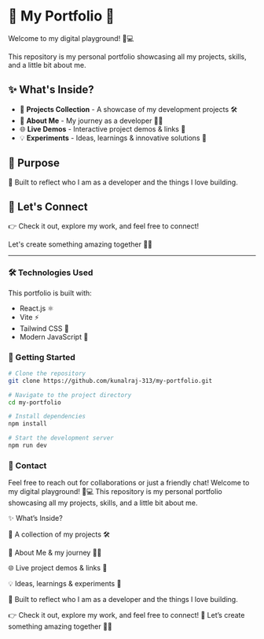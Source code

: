 # 🌟 My Portfolio 🚀

Welcome to my digital playground! 🎨💻

This repository is my personal portfolio showcasing all my projects, skills, and a little bit about me.

## ✨ What's Inside?

- 📂 **Projects Collection** - A showcase of my development projects 🛠️
- 📝 **About Me** - My journey as a developer 👨‍💻
- 🌐 **Live Demos** - Interactive project demos & links 🔗
- 💡 **Experiments** - Ideas, learnings & innovative solutions 🔬

## 🎯 Purpose

💼 Built to reflect who I am as a developer and the things I love building.

## 🤝 Let's Connect

👉 Check it out, explore my work, and feel free to connect!

Let's create something amazing together 🚀🌈

---

### 🛠️ Technologies Used

This portfolio is built with:

- React.js ⚛️
- Vite ⚡
- Tailwind CSS 🎨
- Modern JavaScript 📜

### 🚀 Getting Started

```bash
# Clone the repository
git clone https://github.com/kunalraj-313/my-portfolio.git

# Navigate to the project directory
cd my-portfolio

# Install dependencies
npm install

# Start the development server
npm run dev
```

### 📱 Contact

Feel free to reach out for collaborations or just a friendly chat!
Welcome to my digital playground! 🎨💻
This repository is my personal portfolio showcasing all my projects, skills, and a little bit about me.

✨ What’s Inside?

📂 A collection of my projects 🛠️

📝 About Me & my journey 👨‍💻

🌐 Live project demos & links 🔗

💡 Ideas, learnings & experiments 🔬

💼 Built to reflect who I am as a developer and the things I love building.

👉 Check it out, explore my work, and feel free to connect! 🤝
Let’s create something amazing together 🚀🌈
